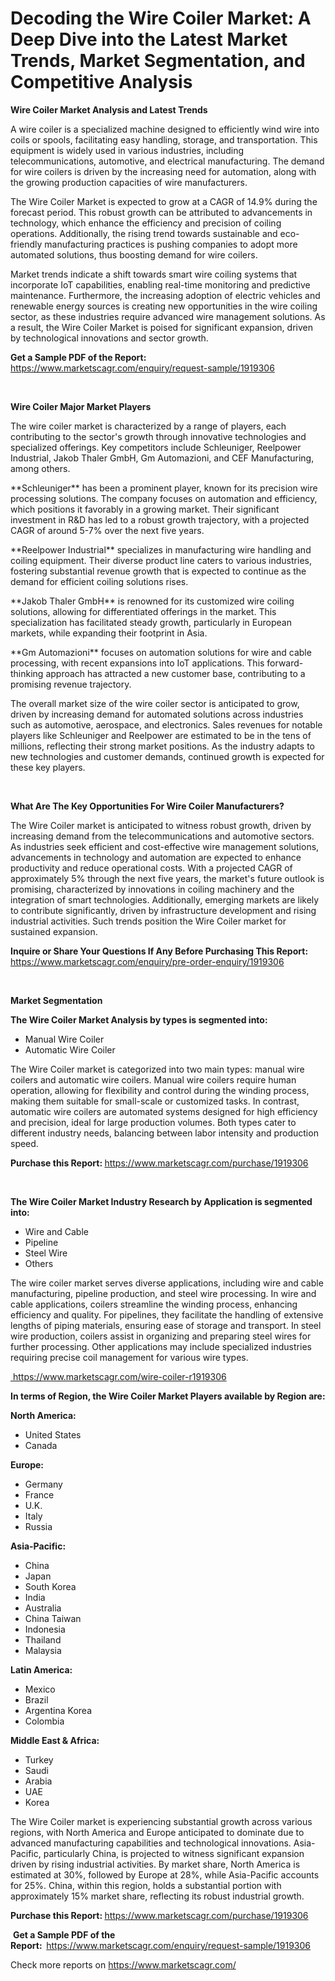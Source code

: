 <p><h1>Decoding the Wire Coiler Market: A Deep Dive into the Latest Market Trends, Market Segmentation, and Competitive Analysis</h1></p><p><strong>Wire Coiler Market Analysis and Latest Trends</strong></p>
<p><p>A wire coiler is a specialized machine designed to efficiently wind wire into coils or spools, facilitating easy handling, storage, and transportation. This equipment is widely used in various industries, including telecommunications, automotive, and electrical manufacturing. The demand for wire coilers is driven by the increasing need for automation, along with the growing production capacities of wire manufacturers.</p><p>The Wire Coiler Market is expected to grow at a CAGR of 14.9% during the forecast period. This robust growth can be attributed to advancements in technology, which enhance the efficiency and precision of coiling operations. Additionally, the rising trend towards sustainable and eco-friendly manufacturing practices is pushing companies to adopt more automated solutions, thus boosting demand for wire coilers. </p><p>Market trends indicate a shift towards smart wire coiling systems that incorporate IoT capabilities, enabling real-time monitoring and predictive maintenance. Furthermore, the increasing adoption of electric vehicles and renewable energy sources is creating new opportunities in the wire coiling sector, as these industries require advanced wire management solutions. As a result, the Wire Coiler Market is poised for significant expansion, driven by technological innovations and sector growth.</p></p>
<p><strong>Get a Sample PDF of the Report:&nbsp;</strong> <a href="https://www.marketscagr.com/enquiry/request-sample/1919306?utm_campaign=2561&utm_medium=2&utm_source=Github&utm_content=ia&utm_term=20022025&utm_id=wire-coiler">https://www.marketscagr.com/enquiry/request-sample/1919306</a></p>
<p>&nbsp;</p>
<p><strong>Wire Coiler Major Market Players</strong></p>
<p><p>The wire coiler market is characterized by a range of players, each contributing to the sector's growth through innovative technologies and specialized offerings. Key competitors include Schleuniger, Reelpower Industrial, Jakob Thaler GmbH, Gm Automazioni, and CEF Manufacturing, among others.</p><p>**Schleuniger** has been a prominent player, known for its precision wire processing solutions. The company focuses on automation and efficiency, which positions it favorably in a growing market. Their significant investment in R&D has led to a robust growth trajectory, with a projected CAGR of around 5-7% over the next five years.</p><p>**Reelpower Industrial** specializes in manufacturing wire handling and coiling equipment. Their diverse product line caters to various industries, fostering substantial revenue growth that is expected to continue as the demand for efficient coiling solutions rises.</p><p>**Jakob Thaler GmbH** is renowned for its customized wire coiling solutions, allowing for differentiated offerings in the market. This specialization has facilitated steady growth, particularly in European markets, while expanding their footprint in Asia.</p><p>**Gm Automazioni** focuses on automation solutions for wire and cable processing, with recent expansions into IoT applications. This forward-thinking approach has attracted a new customer base, contributing to a promising revenue trajectory.</p><p>The overall market size of the wire coiler sector is anticipated to grow, driven by increasing demand for automated solutions across industries such as automotive, aerospace, and electronics. Sales revenues for notable players like Schleuniger and Reelpower are estimated to be in the tens of millions, reflecting their strong market positions. As the industry adapts to new technologies and customer demands, continued growth is expected for these key players.</p></p>
<p>&nbsp;</p>
<p><strong>What Are The Key Opportunities For Wire Coiler Manufacturers?</strong></p>
<p><p>The Wire Coiler market is anticipated to witness robust growth, driven by increasing demand from the telecommunications and automotive sectors. As industries seek efficient and cost-effective wire management solutions, advancements in technology and automation are expected to enhance productivity and reduce operational costs. With a projected CAGR of approximately 5% through the next five years, the market's future outlook is promising, characterized by innovations in coiling machinery and the integration of smart technologies. Additionally, emerging markets are likely to contribute significantly, driven by infrastructure development and rising industrial activities. Such trends position the Wire Coiler market for sustained expansion.</p></p>
<p><strong>Inquire or Share Your Questions If Any Before Purchasing This Report:</strong> <a href="https://www.marketscagr.com/enquiry/pre-order-enquiry/1919306?utm_campaign=2561&utm_medium=2&utm_source=Github&utm_content=ia&utm_term=20022025&utm_id=wire-coiler">https://www.marketscagr.com/enquiry/pre-order-enquiry/1919306</a></p>
<p>&nbsp;</p>
<p><strong>Market Segmentation</strong></p>
<p><strong>The Wire Coiler Market Analysis by types is segmented into:</strong></p>
<p><ul><li>Manual Wire Coiler</li><li>Automatic Wire Coiler</li></ul></p>
<p><p>The Wire Coiler market is categorized into two main types: manual wire coilers and automatic wire coilers. Manual wire coilers require human operation, allowing for flexibility and control during the winding process, making them suitable for small-scale or customized tasks. In contrast, automatic wire coilers are automated systems designed for high efficiency and precision, ideal for large production volumes. Both types cater to different industry needs, balancing between labor intensity and production speed.</p></p>
<p><strong>Purchase this Report:&nbsp;</strong><a href="https://www.marketscagr.com/purchase/1919306?utm_campaign=2561&utm_medium=2&utm_source=Github&utm_content=ia&utm_term=20022025&utm_id=wire-coiler">https://www.marketscagr.com/purchase/1919306</a></p>
<p>&nbsp;</p>
<p><strong>The Wire Coiler Market Industry Research by Application is segmented into:</strong></p>
<p><ul><li>Wire and Cable</li><li>Pipeline</li><li>Steel Wire</li><li>Others</li></ul></p>
<p><p>The wire coiler market serves diverse applications, including wire and cable manufacturing, pipeline production, and steel wire processing. In wire and cable applications, coilers streamline the winding process, enhancing efficiency and quality. For pipelines, they facilitate the handling of extensive lengths of piping materials, ensuring ease of storage and transport. In steel wire production, coilers assist in organizing and preparing steel wires for further processing. Other applications may include specialized industries requiring precise coil management for various wire types.</p></p>
<p><a href="https://www.marketscagr.com/wire-coiler-r1919306?utm_campaign=2561&utm_medium=2&utm_source=Github&utm_content=ia&utm_term=20022025&utm_id=wire-coiler">&nbsp;https://www.marketscagr.com/wire-coiler-r1919306</a></p>
<p><strong>In terms of Region, the Wire Coiler Market Players available by Region are:</strong></p>
<p>
    <p> <strong> North America: </strong>
        <ul>
            <li>United States</li>
            <li>Canada</li>
        </ul>
        </p> 
    <p> <strong> Europe: </strong>
        <ul>
            <li>Germany</li>
            <li>France</li>
            <li>U.K.</li>
            <li>Italy</li>
            <li>Russia</li>
        </ul>
        </p> 
    <p> <strong> Asia-Pacific: </strong>
        <ul>
            <li>China</li>
            <li>Japan</li>
            <li>South Korea</li>
            <li>India</li>
            <li>Australia</li>
            <li>China Taiwan</li>
            <li>Indonesia</li>
            <li>Thailand</li>
            <li>Malaysia</li>
        </ul>
        </p> 
    <p> <strong> Latin America: </strong>
        <ul>
            <li>Mexico</li>
            <li>Brazil</li>
            <li>Argentina Korea</li>
            <li>Colombia</li>
        </ul>
        </p> 
    <p> <strong> Middle East & Africa: </strong>
        <ul>
            <li>Turkey</li>
            <li>Saudi</li>
            <li>Arabia</li>
            <li>UAE</li>
            <li>Korea</li>
        </ul>
    </p>
    </p>
<p><p>The Wire Coiler market is experiencing substantial growth across various regions, with North America and Europe anticipated to dominate due to advanced manufacturing capabilities and technological innovations. Asia-Pacific, particularly China, is projected to witness significant expansion driven by rising industrial activities. By market share, North America is estimated at 30%, followed by Europe at 28%, while Asia-Pacific accounts for 25%. China, within this region, holds a substantial portion with approximately 15% market share, reflecting its robust industrial growth.</p></p>
<p><strong>Purchase this Report: </strong><a href="https://www.marketscagr.com/purchase/1919306?utm_campaign=2561&utm_medium=2&utm_source=Github&utm_content=ia&utm_term=20022025&utm_id=wire-coiler">https://www.marketscagr.com/purchase/1919306</a></p>
<p>&nbsp;<strong>Get a Sample PDF of the Report:&nbsp;&nbsp;</strong><a href="https://www.marketscagr.com/enquiry/request-sample/1919306?utm_campaign=2561&utm_medium=2&utm_source=Github&utm_content=ia&utm_term=20022025&utm_id=wire-coiler">https://www.marketscagr.com/enquiry/request-sample/1919306</a></p>
<p><strong></strong></p>
<p>Check more reports on <a href="https://www.marketscagr.com/?utm_campaign=2561&utm_medium=2&utm_source=Github&utm_content=ia&utm_term=20022025&utm_id=wire-coiler">https://www.marketscagr.com/</a></p>